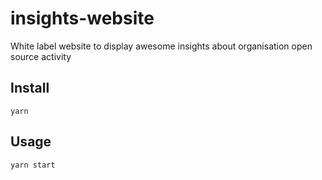 # insights-website
White label website to display awesome insights about organisation open source activity

## Install

```
yarn
```

## Usage

```
yarn start
```

